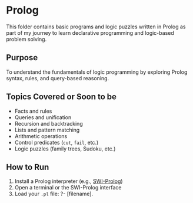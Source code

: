 # Prolog

This folder contains basic programs and logic puzzles written in Prolog as part of my journey to learn declarative programming and logic-based problem solving.

## Purpose  
To understand the fundamentals of logic programming by exploring Prolog syntax, rules, and query-based reasoning.

## Topics Covered or Soon to be
- Facts and rules  
- Queries and unification  
- Recursion and backtracking  
- Lists and pattern matching  
- Arithmetic operations  
- Control predicates (`cut`, `fail`, etc.)  
- Logic puzzles (family trees, Sudoku, etc.)

## How to Run

1. Install a Prolog interpreter (e.g., [SWI-Prolog](https://www.swi-prolog.org/))  
2. Open a terminal or the SWI-Prolog interface  
3. Load your `.pl` file: ?- [filename].

